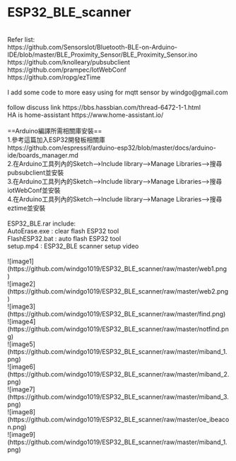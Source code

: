 # ESP32_BLE_scanner
</br>
Refer list:</br>
 https://github.com/SensorsIot/Bluetooth-BLE-on-Arduino-IDE/blob/master/BLE_Proximity_Sensor/BLE_Proximity_Sensor.ino</br>
 https://github.com/knolleary/pubsubclient</br>
 https://github.com/prampec/IotWebConf</br>
 https://github.com/ropg/ezTime</br>
  </br>
 I add some code to more easy using for mqtt sensor by windgo@gmail.com</br>
 </br>
 follow discuss link https://bbs.hassbian.com/thread-6472-1-1.html</br>
 HA is home-assistant https://www.home-assistant.io/</br>
</br>
==Arduino編譯所需相關庫安裝==</br>
1.參考這篇加入ESP32開發板相關庫</br>
https://github.com/espressif/arduino-esp32/blob/master/docs/arduino-ide/boards_manager.md</br>
2.在Arduino工具列內的Sketch-->Include library-->Manage Libraries-->搜尋pubsubclient並安裝</br>
3.在Arduino工具列內的Sketch-->Include library-->Manage Libraries-->搜尋iotWebConf並安裝</br>
4.在Arduino工具列內的Sketch-->Include library-->Manage Libraries-->搜尋eztime並安裝</br>
</br>
ESP32_BLE.rar include:</br>
AutoErase.exe : clear flash ESP32 tool</br>
FlashESP32.bat : auto flash ESP32 tool</br>
setup.mp4 : ESP32_BLE scanner setup video</br>
</br>
![image1](https://github.com/windgo1019/ESP32_BLE_scanner/raw/master/web1.png )</br>
![image2](https://github.com/windgo1019/ESP32_BLE_scanner/raw/master/web2.png)</br>
![image3](https://github.com/windgo1019/ESP32_BLE_scanner/raw/master/find.png)</br>
![image4](https://github.com/windgo1019/ESP32_BLE_scanner/raw/master/notfind.png)</br>
![image5](https://github.com/windgo1019/ESP32_BLE_scanner/raw/master/miband_1.png)</br>
![image6](https://github.com/windgo1019/ESP32_BLE_scanner/raw/master/miband_2.png)</br>
![image7](https://github.com/windgo1019/ESP32_BLE_scanner/raw/master/miband_3.png)</br>
![image8](https://github.com/windgo1019/ESP32_BLE_scanner/raw/master/oe_ibeacon.png)</br>
![image9](https://github.com/windgo1019/ESP32_BLE_scanner/raw/master/miband_1.png)</br>
